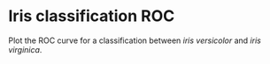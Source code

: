# Iris classification ROC

Plot the ROC curve for a classification between _iris versicolor_ and _iris virginica_.
